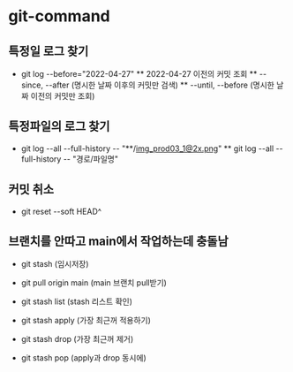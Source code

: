 # git-command

## 특정일 로그 찾기  

* git log --before="2022-04-27" 
** 2022-04-27 이전의 커밋 조회 
** --since, --after (명시한 날짜 이후의 커밋만 검색)
** --until, --before (명시한 날짜 이전의 커밋만 조회)
 

## 특정파일의 로그 찾기 

* git log --all --full-history -- "**/img_prod03_1@2x.png" 
** git log --all --full-history -- "경로/파일명" 

 

 

## 커밋 취소 

* git reset --soft HEAD^ 


## 브랜치를 안따고 main에서 작업하는데 충돌남 

* git stash (임시저장) 

* git pull origin main (main 브랜치 pull받기) 

* git stash list  (stash 리스트 확인) 

* git stash apply (가장 최근꺼 적용하기) 

* git stash drop (가장 최근꺼 제거) 

* git stash pop (apply과 drop 동시에)

